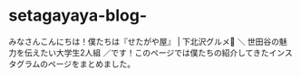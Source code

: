 # setagayaya-blog-
みなさんこんにちは！僕たちは『せたがや屋』 | 下北沢グルメ🍚 ＼ 世田谷の魅力を伝えたい大学生2人組 ／です！このページでは僕たちの紹介してきたインスタグラムのページをまとめました。
